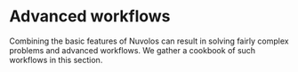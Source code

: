 # Advanced workflows

Combining the basic features of Nuvolos can result in solving fairly complex problems and advanced workflows. We gather a cookbook of such workflows in this section.

